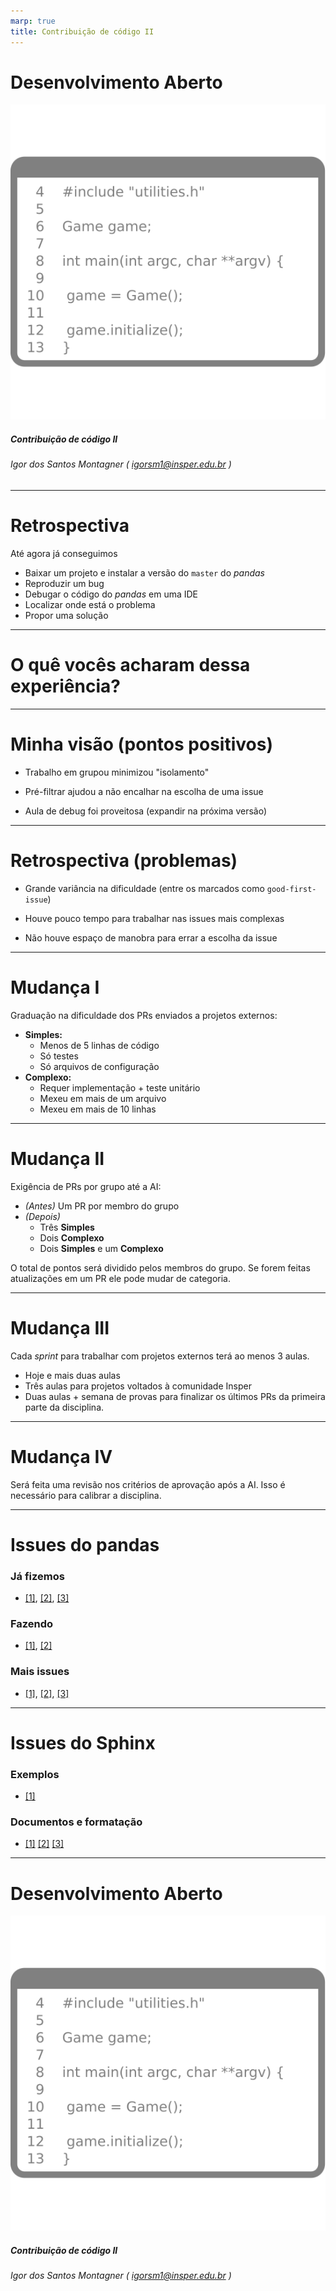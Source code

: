 ```yaml
---
marp: true
title: Contribuição de código II
---
```


Desenvolvimento Aberto
===

![width:300px](capa.svg)

##### Contribuição de código II


###### Igor dos Santos Montagner ( [igorsm1@insper.edu.br](mailto:igorsm1@insper.edu.br) )

---

# Retrospectiva

Até agora já conseguimos

* Baixar um projeto e instalar a versão do `master` do *pandas*
* Reproduzir um bug
* Debugar o código do *pandas* em uma IDE
* Localizar onde está o problema
* Propor uma solução 

----

# O quê vocês acharam dessa experiência?

----
 
# Minha visão (pontos positivos)

* Trabalho em grupou minimizou "isolamento"

* Pré-filtrar ajudou a não encalhar na escolha de uma issue

* Aula de debug foi proveitosa (expandir na próxima versão)

----

# Retrospectiva (problemas)

* Grande variância na dificuldade (entre os marcados como `good-first-issue`)

* Houve pouco tempo para trabalhar nas issues mais complexas

* Não houve espaço de manobra para errar a escolha da issue

-----

# Mudança I

Graduação na dificuldade dos PRs enviados a projetos externos:

* **Simples:** 
	* Menos de 5 linhas de código 
	* Só testes
	* Só arquivos de configuração
* **Complexo:**
	* Requer implementação + teste unitário
	* Mexeu em mais de um arquivo
	* Mexeu em mais de 10 linhas

-----

# Mudança II

Exigência de PRs por grupo até a AI:

* *(Antes)* Um PR por membro do grupo
* *(Depois)* 
	* Três **Simples**
	* Dois **Complexo**
	* Dois **Simples** e um **Complexo**

O total de pontos será dividido pelos membros do grupo. Se forem feitas atualizações em um PR ele pode mudar de categoria. 

-----

# Mudança III

Cada *sprint* para trabalhar com projetos externos terá ao menos 3 aulas. 

* Hoje e mais duas aulas
* Três aulas para projetos voltados à comunidade Insper
* Duas aulas + semana de provas para finalizar os últimos PRs da primeira parte da disciplina. 

----

# Mudança IV

Será feita uma revisão nos critérios de aprovação após a AI. Isso é necessário para calibrar a disciplina. 

----

# Issues do pandas

### Já fizemos

* [[1]](https://github.com/pandas-dev/pandas/issues/27563), [[2]](https://github.com/pandas-dev/pandas/issues/13257), [[3]](https://github.com/pandas-dev/pandas/issues/13628)

### Fazendo

* [[1]](https://github.com/pandas-dev/pandas/issues/25955), [[2]](https://github.com/pandas-dev/pandas/issues/14119)

### Mais issues

* [[1]](https://github.com/pandas-dev/pandas/issues/18006), [[2]](https://github.com/pandas-dev/pandas/issues/13828), [[3]](https://github.com/pandas-dev/pandas/issues/9690)

----

# Issues do Sphinx

### Exemplos

* [[1]](https://github.com/sphinx-doc/sphinx/issues/4731) 

### Documentos e formatação

* [[1]](https://github.com/sphinx-doc/sphinx/issues/6241) [[2]](https://github.com/sphinx-doc/sphinx/issues/6094) [[3]](https://github.com/sphinx-doc/sphinx/issues/4925)



---
Desenvolvimento Aberto
===

![width:300px](capa.svg)

##### Contribuição de código II


###### Igor dos Santos Montagner ( [igorsm1@insper.edu.br](mailto:igorsm1@insper.edu.br) )
